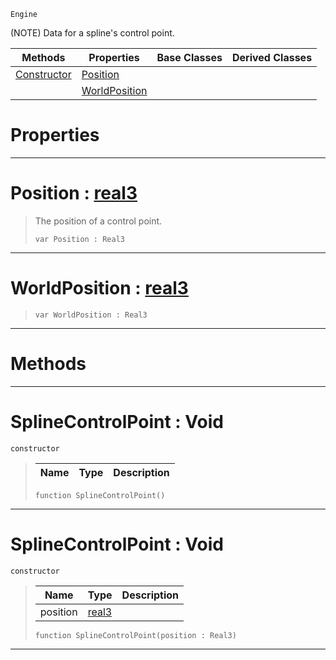  `Engine`

(NOTE) Data for a spline's control point.

|Methods|Properties|Base Classes|Derived Classes|
|---|---|---|---|
|[ Constructor](https://github.com/zeroengineteam/ZeroDocs/code_reference/class_reference/splinecontrolpoint.markdown#splinecontrolpoint-void)|[ Position](https://github.com/zeroengineteam/ZeroDocs/code_reference/class_reference/splinecontrolpoint.markdown#position-zero-engine-doc)| | |
| |[ WorldPosition](https://github.com/zeroengineteam/ZeroDocs/code_reference/class_reference/splinecontrolpoint.markdown#worldposition-zero-engin)| | |


 #  Properties


---  
 #  Position : [real3](https://github.com/zeroengineteam/ZeroDocs/code_reference/zilch_base_types/real3.markdown)

> The position of a control point.
> ``` lang=cpp, name=Zilch
> var Position : Real3


---  
 #  WorldPosition : [real3](https://github.com/zeroengineteam/ZeroDocs/code_reference/zilch_base_types/real3.markdown)

> 
> ``` lang=cpp, name=Zilch
> var WorldPosition : Real3


---  
 #  Methods


---  
 #  SplineControlPoint : Void

 `constructor`

> 
> |Name|Type|Description|
> |---|---|---|
> ``` lang=cpp, name=Zilch
> function SplineControlPoint()
> ``` 


---  
 #  SplineControlPoint : Void

 `constructor`

> 
> |Name|Type|Description|
> |---|---|---|
> |position|[real3](https://github.com/zeroengineteam/ZeroDocs/code_reference/zilch_base_types/real3.markdown)| |
> ``` lang=cpp, name=Zilch
> function SplineControlPoint(position : Real3)
> ``` 


---  
 

 